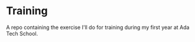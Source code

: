 # Training
A repo containing the exercise I'll do for training during my first year at Ada Tech School.
